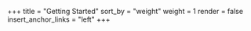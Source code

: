 +++
title = "Getting Started"
sort_by = "weight"
weight = 1
render = false
insert_anchor_links = "left"
+++
